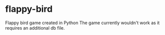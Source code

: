 # flappy-bird
Flappy bird game created in Python
The game currently wouldn't work as it requires an additional db file.
